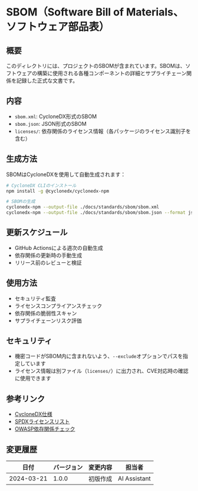 # SBOM（Software Bill of Materials、ソフトウェア部品表）

## 概要
このディレクトリには、プロジェクトのSBOMが含まれています。SBOMは、ソフトウェアの構築に使用される各種コンポーネントの詳細とサプライチェーン関係を記録した正式な文書です。

## 内容
- `sbom.xml`: CycloneDX形式のSBOM
- `sbom.json`: JSON形式のSBOM
- `licenses/`: 依存関係のライセンス情報（各パッケージのライセンス識別子を含む）

## 生成方法
SBOMはCycloneDXを使用して自動生成されます：

```bash
# CycloneDX CLIのインストール
npm install -g @cyclonedx/cyclonedx-npm

# SBOMの生成
cyclonedx-npm --output-file ./docs/standards/sbom/sbom.xml
cyclonedx-npm --output-file ./docs/standards/sbom/sbom.json --format json
```

## 更新スケジュール
- GitHub Actionsによる週次の自動生成
- 依存関係の更新時の手動生成
- リリース前のレビューと検証

## 使用方法
- セキュリティ監査
- ライセンスコンプライアンスチェック
- 依存関係の脆弱性スキャン
- サプライチェーンリスク評価

## セキュリティ
- 機密コードがSBOM内に含まれないよう、`--exclude`オプションでパスを指定しています
- ライセンス情報は別ファイル（`licenses/`）に出力され、CVE対応時の確認に使用できます

## 参考リンク
- [CycloneDX仕様](https://cyclonedx.org/specification/overview/)
- [SPDXライセンスリスト](https://spdx.org/licenses/)
- [OWASP依存関係チェック](https://owasp.org/www-project-dependency-check/)

## 変更履歴
| 日付 | バージョン | 変更内容 | 担当者 |
|------|------------|----------|--------|
| 2024-03-21 | 1.0.0 | 初版作成 | AI Assistant | 